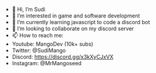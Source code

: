 - 👋 Hi, I’m Sudi
- 👀 I’m interested in game and software development
- 🌱 I’m currently learning javascript to code a discord bot
- 💞️ I’m looking to collaborate on my discord server
- 📫 How to reach me:
- Youtube: MangoDev (10k+ subs)
- Twitter: @SudiMango
- Discord: https://discord.gg/x3kXyCJxVX
- Instagram: @MrMangoseed

<!---
SudiMango/SudiMango is a ✨ special ✨ repository because its `README.md` (this file) appears on your GitHub profile.
You can click the Preview link to take a look at your changes.
--->
